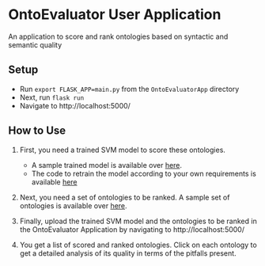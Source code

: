 # OntoEvaluator User Application

An application to score and rank ontologies based on syntactic and semantic quality

## Setup

- Run `export FLASK_APP=main.py` from the `OntoEvaluatorApp` directory
- Next, run `flask run`
- Navigate to http://localhost:5000/

## How to Use 

1. First, you need a trained SVM model to score these ontologies. 
	- A sample trained model is available over [here](https://github.com/Remorax/OntoEvaluator/blob/master/OntoEvaluatorApp/ontoranker.sav). 
	- The code to retrain the model according to your own requirements is available [here](https://github.com/Remorax/OntoEvaluator/blob/master/OntoEvaluator.ipynb)

2. Next, you need a set of ontologies to be ranked. A sample set of ontologies is available over [here](https://github.com/Remorax/OntoEvaluator/tree/master/ontologies/test).

3. Finally, upload the trained SVM model and the ontologies to be ranked in the OntoEvaluator Application by navigating to http://localhost:5000/

4. You get a list of scored and ranked ontologies. Click on each ontology to get a detailed analysis of its quality in terms of the pitfalls present.